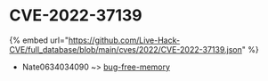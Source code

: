 # CVE-2022-37139
{% embed url="https://github.com/Live-Hack-CVE/full_database/blob/main/cves/2022/CVE-2022-37139.json" %}

* Nate0634034090 ~> [bug-free-memory](https://www.alice-snow.ru/2022/database/cve-2022-37139/bug-free-memory-nate0634034090)